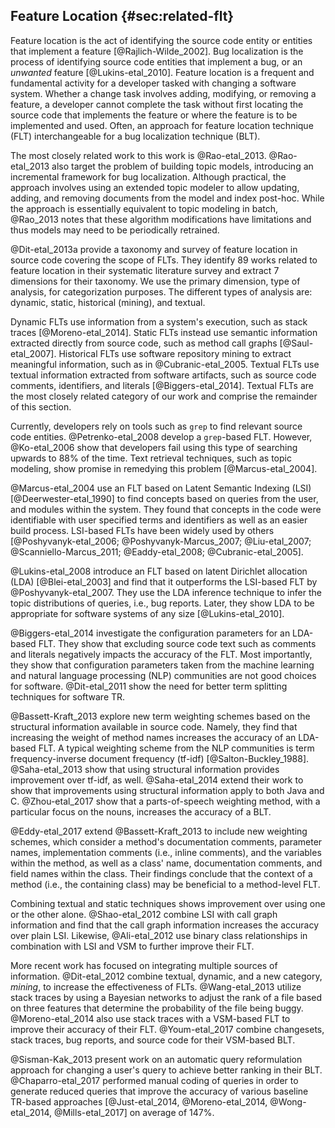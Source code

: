 ## Feature Location {#sec:related-flt}

Feature location is the act of identifying the source code entity or entities
that implement a feature [@Rajlich-Wilde_2002].  Bug localization is the
process of identifying source code entities that implement a bug, or an
*unwanted* feature [@Lukins-etal_2010].  Feature location is a frequent and
fundamental activity for a developer tasked with changing a software system.
Whether a change task involves adding, modifying, or removing a feature, a
developer cannot complete the task without first locating the source code that
implements the feature or where the feature is to be implemented and used.
Often, an approach for feature location technique (FLT) interchangeable for a
bug localization  technique (BLT).

The most closely related work to this work is @Rao-etal_2013.  @Rao-etal_2013
also target the problem of building topic models, introducing an incremental
framework for bug localization.  Although practical, the approach involves
using an extended topic modeler to allow updating, adding, and removing
documents from the model and index post-hoc.  While the approach is essentially
equivalent to topic modeling in batch, @Rao_2013 notes that these algorithm
modifications have limitations and thus models may need to be periodically
retrained.

@Dit-etal_2013a provide a taxonomy and survey of feature location in source
code covering the scope of FLTs.  They identify 89 works related to feature
location in their systematic literature survey and extract 7 dimensions for
their taxonomy.  We use the primary dimension, type of analysis, for
categorization purposes.  The different types of analysis are: dynamic, static,
historical (mining), and textual.

Dynamic FLTs use information from a system's execution, such as stack traces
[@Moreno-etal_2014].  Static FLTs instead use semantic information extracted
directly from source code, such as method call graphs [@Saul-etal_2007].
Historical FLTs use software repository mining to extract meaningful
information, such as in @Cubranic-etal_2005.  Textual FLTs use textual
information extracted from software artifacts, such as source code comments,
identifiers, and literals [@Biggers-etal_2014].  Textual FLTs are the most
closely related category of our work and comprise the remainder of this
section.

Currently, developers rely on tools such as `grep` to find relevant source code
entities.  @Petrenko-etal_2008 develop a `grep`-based FLT.  However,
@Ko-etal_2006 show that developers fail using this type of searching upwards to
88% of the time.  Text retrieval techniques, such as topic modeling, show
promise in remedying this problem [@Marcus-etal_2004].

@Marcus-etal_2004 use an FLT based on Latent Semantic Indexing (LSI)
[@Deerwester-etal_1990] to find concepts based on queries from the user, and
modules within the system.  They found that concepts in the code were
identifiable with user specified terms and identifiers as well as an easier
build process.  LSI-based FLTs have been widely used by others
[@Poshyvanyk-etal_2006; @Poshyvanyk-Marcus_2007; @Liu-etal_2007;
@Scanniello-Marcus_2011; @Eaddy-etal_2008; @Cubranic-etal_2005].

@Lukins-etal_2008 introduce an FLT based on latent Dirichlet allocation (LDA)
[@Blei-etal_2003] and find that it outperforms the LSI-based FLT by
@Poshyvanyk-etal_2007.  They use the LDA inference technique to infer the topic
distributions of queries, i.e., bug reports.  Later, they show LDA to be
appropriate for software systems of any size [@Lukins-etal_2010].

@Biggers-etal_2014 investigate the configuration parameters for an LDA-based
FLT.  They show that excluding source code text such as comments and literals
negatively impacts the accuracy of the FLT.  Most importantly, they show that
configuration parameters taken from the machine learning and natural language
processing (NLP) communities are not good choices for software.
@Dit-etal_2011 show the need for better term splitting techniques for software
TR.

@Bassett-Kraft_2013 explore new term weighting schemes based on the structural
information available in source code.  Namely, they find that increasing the
weight of method names increases the accuracy of an LDA-based FLT.  A typical
weighting scheme from the NLP communities is term frequency-inverse document
frequency (tf-idf) [@Salton-Buckley_1988].  @Saha-etal_2013 show that using
structural information provides improvement over tf-idf, as well.
@Saha-etal_2014 extend their work to show that improvements using structural
information apply to both Java and C.  @Zhou-etal_2017 show that a
parts-of-speech weighting method, with a particular focus on the nouns,
increases the accuracy of a BLT.

@Eddy-etal_2017 extend @Bassett-Kraft_2013 to include new weighting schemes,
which consider a method's documentation comments, parameter names,
implementation comments (i.e., inline comments), and the variables within the
method, as well as a class' name, documentation comments, and field names
within the class.  Their findings conclude that the context of a method (i.e.,
the containing class) may be beneficial to a method-level FLT.

Combining textual and static techniques shows improvement over using one or the
other alone.  @Shao-etal_2012 combine LSI with call graph information and find
that the call graph information increases the accuracy over plain LSI.
Likewise, @Ali-etal_2012 use binary class relationships in combination with LSI
and VSM to further improve their FLT.

More recent work has focused on integrating multiple sources of information.
@Dit-etal_2012 combine textual, dynamic, and a new category, *mining*, to
increase the effectiveness of FLTs.  @Wang-etal_2013 utilize stack traces by
using a Bayesian networks to adjust the rank of a file based on three features
that determine the probability of the file being buggy.  @Moreno-etal_2014 also
use stack traces with a VSM-based FLT to improve their accuracy of their FLT.
@Youm-etal_2017 combine changesets, stack traces, bug reports, and source code
for their VSM-based BLT.

@Sisman-Kak_2013 present work on an automatic query reformulation approach for
changing a user's query to achieve better ranking in their BLT.
@Chaparro-etal_2017 performed manual coding of queries in order to generate
reduced queries that improve the accuracy of various baseline TR-based
approaches [@Just-etal_2014, @Moreno-etal_2014, @Wong-etal_2014,
@Mills-etal_2017] on average of 147%.
